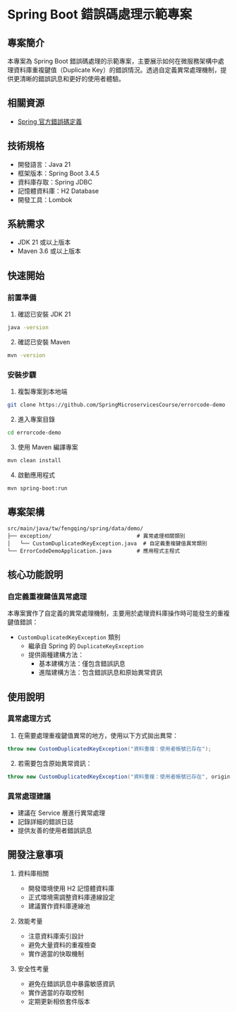 # Spring Boot 錯誤碼處理示範專案

## 專案簡介
本專案為 Spring Boot 錯誤碼處理的示範專案，主要展示如何在微服務架構中處理資料庫重複鍵值（Duplicate Key）的錯誤情況。透過自定義異常處理機制，提供更清晰的錯誤訊息和更好的使用者體驗。

## 相關資源
- [Spring 官方錯誤碼定義](https://github.com/spring-projects/spring-framework/blob/main/spring-jdbc/src/main/resources/org/springframework/jdbc/support/sql-error-codes.xml)

## 技術規格
- 開發語言：Java 21
- 框架版本：Spring Boot 3.4.5
- 資料庫存取：Spring JDBC
- 記憶體資料庫：H2 Database
- 開發工具：Lombok

## 系統需求
- JDK 21 或以上版本
- Maven 3.6 或以上版本

## 快速開始
### 前置準備
1. 確認已安裝 JDK 21
```bash
java -version
```

2. 確認已安裝 Maven
```bash
mvn -version
```

### 安裝步驟
1. 複製專案到本地端
```bash
git clone https://github.com/SpringMicroservicesCourse/errorcode-demo
```

2. 進入專案目錄
```bash
cd errorcode-demo
```

3. 使用 Maven 編譯專案
```bash
mvn clean install
```

4. 啟動應用程式
```bash
mvn spring-boot:run
```

## 專案架構
```
src/main/java/tw/fengqing/spring/data/demo/
├── exception/                           # 異常處理相關類別
│   └── CustomDuplicatedKeyException.java  # 自定義重複鍵值異常類別
└── ErrorCodeDemoApplication.java        # 應用程式主程式
```

## 核心功能說明
### 自定義重複鍵值異常處理
本專案實作了自定義的異常處理機制，主要用於處理資料庫操作時可能發生的重複鍵值錯誤：

- `CustomDuplicatedKeyException` 類別
  - 繼承自 Spring 的 `DuplicateKeyException`
  - 提供兩種建構方法：
    - 基本建構方法：僅包含錯誤訊息
    - 進階建構方法：包含錯誤訊息和原始異常資訊

## 使用說明
### 異常處理方式
1. 在需要處理重複鍵值異常的地方，使用以下方式拋出異常：
```java
throw new CustomDuplicatedKeyException("資料重複：使用者帳號已存在");
```

2. 若需要包含原始異常資訊：
```java
throw new CustomDuplicatedKeyException("資料重複：使用者帳號已存在", originalException);
```

### 異常處理建議
- 建議在 Service 層進行異常處理
- 記錄詳細的錯誤日誌
- 提供友善的使用者錯誤訊息

## 開發注意事項
1. 資料庫相關
   - 開發環境使用 H2 記憶體資料庫
   - 正式環境需調整資料庫連線設定
   - 建議實作資料庫連線池

2. 效能考量
   - 注意資料庫索引設計
   - 避免大量資料的重複檢查
   - 實作適當的快取機制

3. 安全性考量
   - 避免在錯誤訊息中暴露敏感資訊
   - 實作適當的存取控制
   - 定期更新相依套件版本
